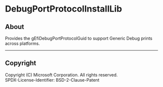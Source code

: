 # DebugPortProtocolInstallLib

## About

Provides the gEfiDebugPortProtocolGuid to support Generic Debug prints across platforms.

---

## Copyright

Copyright (C) Microsoft Corporation. All rights reserved.  
SPDX-License-Identifier: BSD-2-Clause-Patent

